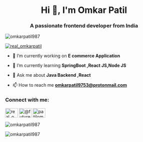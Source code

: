 <h1 align="center">Hi 👋, I'm Omkar Patil</h1>
<h3 align="center">A passionate frontend developer from India</h3>

<p align="left"> <img src="https://komarev.com/ghpvc/?username=omkarpatil987&label=Profile%20views&color=0e75b6&style=flat" alt="omkarpatil987" /> </p>

<p align="left"> <a href="https://twitter.com/real_omkarpatil" target="blank"><img src="https://img.shields.io/twitter/follow/real_omkarpatil?logo=twitter&style=for-the-badge" alt="real_omkarpatil" /></a> </p>

- 🔭 I’m currently working on **E commerce Application**

- 🌱 I’m currently learning **SpringBoot ,React JS,Node JS**



- 💬 Ask me about **Java Backend ,React**

- 📫 How to reach me **omkarpatil9753@protonmail.com**

<h3 align="left">Connect with me:</h3>
<p align="left">
<a href="https://twitter.com/real_omkarpatil" target="blank"><img align="center" src="https://raw.githubusercontent.com/rahuldkjain/github-profile-readme-generator/master/src/images/icons/Social/twitter.svg" alt="real_omkarpatil" height="30" width="40" /></a>
<a href="https://hashnode.com/@future007" target="blank"><img align="center" src="https://raw.githubusercontent.com/rahuldkjain/github-profile-readme-generator/master/src/images/icons/Social/hashnode.svg" alt="@future007" height="30" width="40" /></a>
<a href="https://www.leetcode.com/patilomkar9182" target="blank"><img align="center" src="https://raw.githubusercontent.com/rahuldkjain/github-profile-readme-generator/master/src/images/icons/Social/leet-code.svg" alt="patilomkar9182" height="30" width="40" /></a>
</p>



<p><img align="center" src="https://github-readme-stats.vercel.app/api/top-langs?username=omkarpatil987&show_icons=true&locale=en&layout=compact" alt="omkarpatil987" /></p>

<p><img align="center" src="https://github-readme-streak-stats.herokuapp.com/?user=omkarpatil987&" alt="omkarpatil987" /></p>
